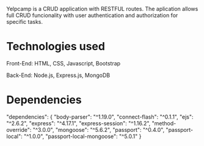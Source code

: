 Yelpcamp is a CRUD application with RESTFUL routes.
The aplication allows full CRUD funcionality with user authentication and authorization for specific tasks.

Technologies used
=================

Front-End: HTML, CSS, Javascript, Bootstrap

Back-End: Node.js, Express.js, MongoDB

Dependencies
============

"dependencies": {
    "body-parser": "^1.19.0",
    "connect-flash": "^0.1.1",
    "ejs": "^2.6.2",
    "express": "^4.17.1",
    "express-session": "^1.16.2",
    "method-override": "^3.0.0",
    "mongoose": "^5.6.2",
    "passport": "^0.4.0",
    "passport-local": "^1.0.0",
    "passport-local-mongoose": "^5.0.1"
  }
